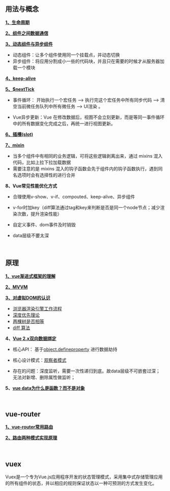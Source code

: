 ## 用法与概念
**[1、生命周期](https://juejin.cn/post/6844904113914773518)**

**[2、组件之间数据通信](https://www.cnblogs.com/Tiboo/p/12593666.html)**

**[3、动态组件与异步组件](https://cn.vuejs.org/v2/guide/components-dynamic-async.html)**

* 动态组件：让多个组件使用同一个挂载点，并动态切换
* 异步组件：将应用分割成小一些的代码块，并且只在需要的时候才从服务器加载一个模块

**[4、keep-alive](https://segmentfault.com/a/1190000023832423)**

**[5、$nextTick](https://segmentfault.com/a/1190000012861862)**

* 事件循环： 开始执行一个宏任务 –> 执行完这个宏任务中所有同步代码 —> 清空当前微任务队列中所有微任务 —> UI渲染 。

* Vue异步更新：Vue 在修改数据后，视图不会立刻更新，而是等同一事件循环中的所有数据变化完成之后，再统一进行视图更新。


**[6、插槽(slot)](https://segmentfault.com/a/1190000018441566)**

**[7、mixin](https://segmentfault.com/a/1190000015698391)**

* 当多个组件中有相同的业务逻辑，可将这些逻辑剥离出来，通过 mixins 混入代码，比如上拉下拉加载数据
* 需要注意的是 mixins 混入的钩子函数会先于组件内的钩子函数执行，遇到同名选项时会有选择性的进行合并


**8、Vue常见性能优化方式**

   * 合理使用v-show、v-if、compouted、keep-alive、异步组件

   * v-for时加key（diff算法通过tag和key来判断是否是同一个node节点；减少渲染次数，提升渲染性能）
   
   * 自定义事件、dom事件及时销毁

   * data层级不要太深

<br/>

## 原理
**[1、vue渐进式框架的理解](blog.csdn.net/wandoumm/article/details/80253681)**

**[2、MVVM](https://juejin.cn/post/6844903929298288647)**

**[3、对虚拟DOM的认识](https://github.com/yang1212/collection-about/issues/68)**
 * [浏览器渲染引擎工作流程](https://segmentfault.com/a/1190000010298038)
 * [深度优先理论](https://www.51cto.com/article/614590.html)
 * [两棵树是否相等](https://leetcode-cn.com/problems/same-tree/submissions/)
 * [diff 算法](https://juejin.cn/post/6844903767473651720)

**4、[Vue 2.x双向数据绑定](https://juejin.cn/post/6844903917898186766)**

* 核心API： 基于[object.defineproperty](https://developer.mozilla.org/zh-CN/docs/Web/JavaScript/Reference/Global_Objects/Object/defineProperty) 进行数据劫持

* 核心设计模式：[观察者模式](https://github.com/yang1212/collection-about/issues/38)

* 存在的问题：深度监听，需要一次性递归到底。故data层级不可嵌套过深； 无法对新增、删除属性做监听；  


**5、[vue data为什么是函数？而不是对象](https://www.imqianduan.com/vue/192.html )**


<br/>  

## vue-router
   **[1、vue-router常用路由](https://router.vuejs.org/zh/guide/essentials/nested-routes.html)**

   **[2、路由两种模式实现原理](https://www.cnblogs.com/Tiboo/p/11588022.html)**
   

<br/>

## vuex
   
   Vuex是一个专为Vue.js应用程序开发的状态管理模式，采用集中式存储管理应用的所有组件的状态，并以相应的规则保证状态以一种可预测的方式发生变化。
